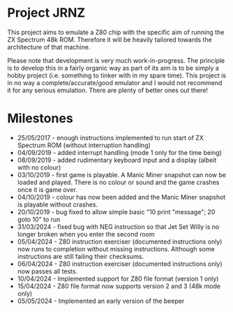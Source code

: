 # Project JRNZ

This project aims to emulate a Z80 chip with the specific aim of running the ZX Spectrum 48k ROM. Therefore it will be heavily tailored towards the architecture of that machine.

Please note that development is very much work-in-progress. The principle is to develop this in a fairly organic way as part of its aim is to be simply a hobby project (i.e. something to tinker with in my spare time). This project is in no way a complete/accurate/good emulator and I would not recommend it for any serious emulation. There are plenty of better ones out there!

# Milestones

* 25/05/2017 - enough instructions implemented to run start of ZX Spectrum ROM (without interruption handling)
* 04/09/2019 - added interrupt handling (mode 1 only for the time being)
* 08/09/2019 - added rudimentary keyboard input and a display (albeit with no colour)
* 03/10/2019 - first game is playable. A Manic Miner snapshot can now be loaded and played. There is no colour or sound and the game crashes once it is game over.
* 04/10/2019 - colour has now been added and the Manic Miner snapshot is playable without crashes.
* 20/10/2019 - bug fixed to allow simple basic "10 print "message"; 20 goto 10" to run
* 31/03/2024 - fixed bug with NEG instruction so that Jet Set Willy is no longer broken when you enter the second room
* 05/04/2024 - Z80 instruction exerciser (documented instructions only) now runs to completion without missing instructions. Although some instructions are still failing their checksums.
* 06/04/2024 - Z80 instruction exerciser (documented instructions only) now passes all tests.
* 10/04/2024 - Implemented support for Z80 file format (version 1 only)
* 15/04/2024 - Z80 file format now supports version 2 and 3 (48k mode only)
* 05/05/2024 - Implemented an early version of the beeper
